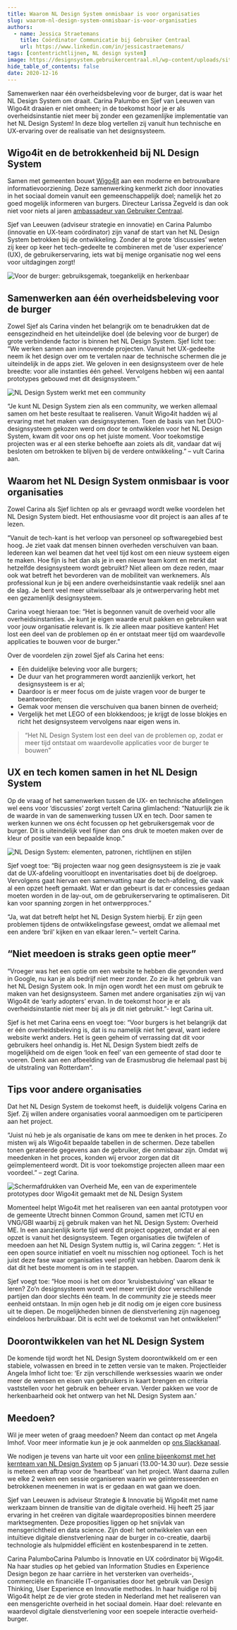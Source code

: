 ```yaml
---
title: Waarom NL Design System onmisbaar is voor organisaties
slug: waarom-nl-design-system-onmisbaar-is-voor-organisaties
authors:
  - name: Jessica Straetemans
    title: Coördinator Communicatie bij Gebruiker Centraal
    url: https://www.linkedin.com/in/jessicastraetemans/
tags: [contentrichtlijnen, NL design system]
image: https://designsystem.gebruikercentraal.nl/wp-content/uploads/sites/26/2020/06/gc-nlds-beeldmerk.png
hide_table_of_contents: false
date: 2020-12-16
---
```


Samenwerken naar één overheidsbeleving voor de burger, dat is waar het NL Design System om draait. Carina Palumbo en Sjef van Leeuwen van Wigo4it draaien er niet omheen; in de toekomst hoor je er als overheidsinstantie niet meer bij zonder een gezamenlijke implementatie van het NL Design System! In deze blog vertellen zij vanuit hun technische en UX-ervaring over de realisatie van het designsysteem.

<!-- truncate -->

## Wigo4it en de betrokkenheid bij NL Design System

Samen met gemeenten bouwt [Wigo4it](https://www.wigo4it.nl/) aan een moderne en betrouwbare informatievoorziening. Deze samenwerking kenmerkt zich door innovaties in het sociaal domein vanuit een gemeenschappelijk doel; namelijk het zo goed mogelijk informeren van burgers. Directeur Larissa Zegveld is dan ook niet voor niets al jaren [ambassadeur van Gebruiker Centraal](https://www.gebruikercentraal.nl/ambassadeurs/).

Sjef van Leeuwen (adviseur strategie en innovatie) en Carina Palumbo (innovatie en UX-team coördinator) zijn vanaf de start van het NL Design System betrokken bij de ontwikkeling. Zonder al te grote ‘discussies’ weten zij keer op keer het tech-gedeelte te combineren met de ‘user experience’ (UX), de gebruikerservaring, iets wat bij menige organisatie nog wel eens voor uitdagingen zorgt!

![Voor de burger: gebruiksgemak, toegankelijk en herkenbaar](https://designsystem.gebruikercentraal.nl/wp-content/uploads/sites/26/2020/12/Schermafbeelding-2020-12-16-om-17.00.45.png)

## Samenwerken aan één overheidsbeleving voor de burger

Zowel Sjef als Carina vinden het belangrijk om te benadrukken dat de eensgezindheid en het uiteindelijke doel (de beleving voor de burger) de grote verbindende factor is binnen het NL Design System.
Sjef licht toe: “We werken samen aan innoverende projecten. Vanuit het UX-gedeelte neem ik het design over om te vertalen naar de technische schermen die je uiteindelijk in de apps ziet. We geloven in een designsysteem over de hele breedte: voor alle instanties één geheel. Vervolgens hebben wij een aantal prototypes gebouwd met dit designsysteem.”

![NL Design System werkt met een community](https://designsystem.gebruikercentraal.nl/wp-content/uploads/sites/26/2020/12/NLDS-community.png)

“Je kunt NL Design System zien als een community, we werken allemaal samen om het beste resultaat te realiseren. Vanuit Wigo4it hadden wij al ervaring met het maken van designsystemen. Toen de basis van het DUO-designsysteem gekozen werd om door te ontwikkelen voor het NL Design System, kwam dit voor ons op het juiste moment. Voor toekomstige projecten was er al een sterke behoefte aan zoiets als dit, vandaar dat wij besloten om betrokken te blijven bij de verdere ontwikkeling.” – vult Carina aan.

## Waarom het NL Design System onmisbaar is voor organisaties

Zowel Carina als Sjef lichten op als er gevraagd wordt welke voordelen het NL Design System biedt. Het enthousiasme voor dit project is aan alles af te lezen.

“Vanuit de tech-kant is het verloop van personeel op softwaregebied best hoog. Je ziet vaak dat mensen binnen overheden verschuiven van baan. Iedereen kan wel beamen dat het veel tijd kost om een nieuw systeem eigen te maken. Hoe fijn is het dan als je in een nieuw team komt en merkt dat hetzelfde designsysteem wordt gebruikt? Niet alleen om deze reden, maar ook wat betreft het bevorderen van de mobiliteit van werknemers. Als professional kun je bij een andere overheidsinstantie vaak redelijk snel aan de slag. Je bent veel meer uitwisselbaar als je ontwerpervaring hebt met een gezamenlijk designsysteem.

Carina voegt hieraan toe: “Het is begonnen vanuit de overheid voor alle overheidsinstanties. Je kunt je eigen waarde eruit pakken en gebruiken wat voor jouw organisatie relevant is. Ik zie alleen maar positieve kanten! Het lost een deel van de problemen op én er ontstaat meer tijd om waardevolle applicaties te bouwen voor de burger.”

Over de voordelen zijn zowel Sjef als Carina het eens:

- Eén duidelijke beleving voor alle burgers;
- De duur van het programmeren wordt aanzienlijk verkort, het designsysteem is er al;
- Daardoor is er meer focus om de juiste vragen voor de burger te beantwoorden;
- Gemak voor mensen die verschuiven qua banen binnen de overheid;
- Vergelijk het met LEGO of een blokkendoos; je krijgt de losse blokjes en richt het designsysteem vervolgens naar eigen wens in.

> “Het NL Design System lost een deel van de problemen op, zodat er meer tijd ontstaat om waardevolle applicaties voor de burger te bouwen”

## UX en tech komen samen in het NL Design System

Op de vraag of het samenwerken tussen de UX- en technische afdelingen wel eens voor ‘discussies’ zorgt vertelt Carina glimlachend: “Natuurlijk zie ik de waarde in van de samenwerking tussen UX en tech. Door samen te werken kunnen we ons écht focussen op het gebruikersgemak voor de burger. Dit is uiteindelijk veel fijner dan ons druk te moeten maken over de kleur of positie van een bepaalde knop.”

![NL Design System: elementen, patronen, richtlijnen en stijlen](https://designsystem.gebruikercentraal.nl/wp-content/uploads/sites/26/2020/12/NL-Design-System.png)

Sjef voegt toe: “Bij projecten waar nog geen designsysteem is zie je vaak dat de UX-afdeling vooruitloopt en inventarisaties doet bij de doelgroep. Vervolgens gaat hiervan een samenvatting naar de tech-afdeling, die vaak al een opzet heeft gemaakt. Wat er dan gebeurt is dat er concessies gedaan moeten worden in de lay-out, om de gebruikerservaring te optimaliseren. Dit kan voor spanning zorgen in het ontwerpproces.”

“Ja, wat dat betreft helpt het NL Design System hierbij. Er zijn geen problemen tijdens de ontwikkelingsfase geweest, omdat we allemaal met een andere ‘bril’ kijken en van elkaar leren.”– vertelt Carina.

## “Niet meedoen is straks geen optie meer”

“Vroeger was het een optie om een website te hebben die gevonden werd in Google, nu kan je als bedrijf niet meer zonder. Zo zie ik het gebruik van het NL Design System ook. In mijn ogen wordt het een must om gebruik te maken van het designsysteem. Samen met andere organisaties zijn wij van Wigo4it de ‘early adopters’ ervan. In de toekomst hoor je er als overheidsinstantie niet meer bij als je dit niet gebruikt.”- legt Carina uit.

Sjef is het met Carina eens en voegt toe: “Voor burgers is het belangrijk dat er één overheidsbeleving is, dat is nu namelijk niet het geval, want iedere website werkt anders. Het is geen geheim of verrassing dat dit voor gebruikers heel onhandig is. Het NL Design System biedt zelfs de mogelijkheid om de eigen ‘look en feel’ van een gemeente of stad door te voeren. Denk aan een afbeelding van de Erasmusbrug die helemaal past bij de uitstraling van Rotterdam”.

## Tips voor andere organisaties

Dat het NL Design System de toekomst heeft, is duidelijk volgens Carina en Sjef. Zij willen andere organisaties vooral aanmoedigen om te participeren aan het project.

“Juist nú heb je als organisatie de kans om mee te denken in het proces. Zo misten wij als Wigo4it bepaalde tabellen in de schermen. Deze tabellen tonen gerateerde gegevens aan de gebruiker, die onmisbaar zijn. Omdat wij meedenken in het proces, konden wij ervoor zorgen dat dit geïmplementeerd wordt. Dit is voor toekomstige projecten alleen maar een voordeel.” – zegt Carina.

![Schermafdrukken van Overheid Me, een van de experimentele prototypes door Wigo4it gemaakt met de NL Design System](https://designsystem.gebruikercentraal.nl/wp-content/uploads/sites/26/2020/12/OverheidME.png)

Momenteel helpt Wigo4it met het realiseren van een aantal prototypen voor de gemeente Utrecht binnen Common Ground, samen met ICTU en VNG/GBI waarbij zij gebruik maken van het NL Design System: Overheid ME. In een aanzienlijk korte tijd werd dit project opgezet, omdat er al een opzet is vanuit het designsysteem.
Tegen organisaties die twijfelen of meedoen aan het NL Design System nuttig is, wil Carina zeggen: “. Het is een open source initiatief en voelt nu misschien nog optioneel. Toch is het juist deze fase waar organisaties veel profijt van hebben. Daarom denk ik dat dit het beste moment is om in te stappen.

Sjef voegt toe: “Hoe mooi is het om door ‘kruisbestuiving’ van elkaar te leren? Zo’n designsysteem wordt veel meer verrijkt door verschillende partijen dan door slechts één team. In de community zie je steeds meer eenheid ontstaan. In mijn ogen heb je dit nodig om je eigen core business uit te diepen. De mogelijkheden binnen de dienstverlening zijn nagenoeg eindeloos herbruikbaar. Dit is echt wel de toekomst van het ontwikkelen!”

## Doorontwikkelen van het NL Design System

De komende tijd wordt het NL Design System doorontwikkeld om er een stabiele, volwassen en breed in te zetten versie van te maken. Projectleider Angela Imhof licht toe: ‘Er zijn verschillende werksessies waarin we onder meer de wensen en eisen van gebruikers in kaart brengen en criteria vaststellen voor het gebruik en beheer ervan. Verder pakken we voor de herkenbaarheid ook het ontwerp van het NL Design System aan.’

## Meedoen?

Wil je meer weten of graag meedoen? Neem dan contact op met Angela Imhof. Voor meer informatie kun je je ook aanmelden op [ons Slackkanaal](https://praatmee.codefor.nl/).

We nodigen je tevens van harte uit voor een [online bijeenkomst met het kernteam van NL Design System](https://www.gebruikercentraal.nl/agenda/online-bijeenkomst-met-het-kernteam-van-nl-design-system/) op 5 januari (13.00-14.30 uur). Deze sessie is meteen een aftrap voor de ‘heartbeat’ van het project. Want daarna zullen we elke 2 weken een sessie organiseren waarin we geïnteresseerden en betrokkenen meenemen in wat is er gedaan en wat gaan we doen.

Sjef van Leeuwen is adviseur Strategie & Innovatie bij Wigo4it met name werkzaam binnen de transitie van de digitale overheid. Hij heeft 25 jaar ervaring in het creëren van digitale waardeproposities binnen meerdere marktsegmenten. Deze proposities liggen op het snijvlak van mensgerichtheid en data science. Zijn doel: het ontwikkelen van een intuïtieve digitale dienstverlening naar de burger in co-creatie, daarbij technologie als hulpmiddel efficiënt en kostenbesparend in te zetten.

Carina PalumboCarina Palumbo is Innovatie en UX coördinator bij Wigo4it. Na haar studies op het gebied van Information Studies en Experience Design begon ze haar carrière in het versterken van overheids-, commerciële en financiële IT-organisaties door het gebruik van Design Thinking, User Experience en Innovatie methodes. In haar huidige rol bij Wigo4it helpt ze de vier grote steden in Nederland met het realiseren van een mensgerichte overheid in het sociaal domein. Haar doel: relevante en waardevol digitale dienstverlening voor een soepele interactie overheid-burger.
